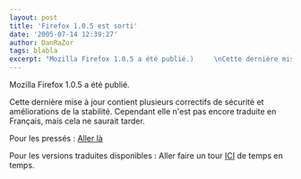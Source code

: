 ```yaml
---
layout: post
title: 'Firefox 1.0.5 est sorti'
date: '2005-07-14 12:39:27'
author: DanRaZor
tags: blabla
excerpt: "Mozilla Firefox 1.0.5 a été publié.)     \nCette dernière mise à jour contient plusieurs correctifs de sécurité et améliorations de la stabilité.   Cependant elle n'est pas encore traduite en Français, mais cela ne saurait tarder.  \n  \nPour les pressés : [Aller là](http://www.mozilla.org/products/firefox/)  \n  \nPour les      …"
---
```


Mozilla Firefox 1.0.5 a été publié.

Cette dernière mise à jour contient plusieurs correctifs de sécurité et améliorations de la stabilité.   Cependant elle n'est pas encore traduite en Français, mais cela ne saurait tarder.

Pour les pressés : [Aller là](http://www.mozilla.org/products/firefox/)

Pour les versions traduites disponibles : Aller faire un tour [ICI](http://www.mozilla.org/products/firefox/all) de temps en temps.
